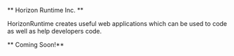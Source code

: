 ** Horizon Runtime Inc. **

HorizonRuntime creates useful web applications which can be used to code as well as help developers code.

** Coming Soon!**
